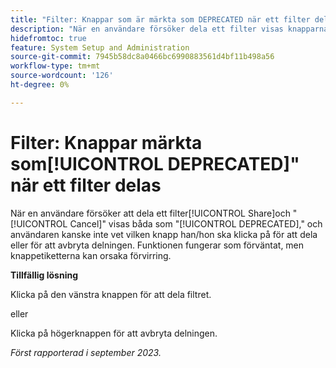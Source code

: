 ```yaml
---
title: "Filter: Knappar som är märkta som DEPRECATED när ett filter delas"
description: "När en användare försöker dela ett filter visas knapparna Dela och Avbryt som DEPRECATED, och användaren kanske inte vet vilken knapp han/hon ska klicka på för att dela eller för att avbryta delningen. Funktionen fungerar som förväntat, men knappetiketterna kan orsaka förvirring."
hidefromtoc: true
feature: System Setup and Administration
source-git-commit: 7945b58dc8a0466bc6990883561d4bf11b498a56
workflow-type: tm+mt
source-wordcount: '126'
ht-degree: 0%

---
```



# Filter: Knappar märkta som[!UICONTROL DEPRECATED]&quot; när ett filter delas

När en användare försöker att dela ett filter[!UICONTROL Share]och &quot;[!UICONTROL Cancel]&quot; visas båda som &quot;[!UICONTROL DEPRECATED],&quot; och användaren kanske inte vet vilken knapp han/hon ska klicka på för att dela eller för att avbryta delningen. Funktionen fungerar som förväntat, men knappetiketterna kan orsaka förvirring.

**Tillfällig lösning**

Klicka på den vänstra knappen för att dela filtret.

eller

Klicka på högerknappen för att avbryta delningen.

_Först rapporterad i september 2023._
